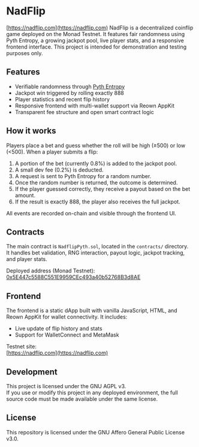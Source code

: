# NadFlip

[https://nadflip.com](https://nadflip.com)
NadFlip is a decentralized coinflip game deployed on the Monad Testnet. It features fair randomness using Pyth Entropy, a growing jackpot pool, live player stats, and a responsive frontend interface. This project is intended for demonstration and testing purposes only.

## Features

- Verifiable randomness through [Pyth Entropy](https://docs.pyth.network/entropy)
- Jackpot win triggered by rolling exactly 888
- Player statistics and recent flip history
- Responsive frontend with multi-wallet support via Reown AppKit
- Transparent fee structure and open smart contract logic

## How it works

Players place a bet and guess whether the roll will be high (≥500) or low (<500). When a player submits a flip:
1. A portion of the bet (currently 0.8%) is added to the jackpot pool.
2. A small dev fee (0.2%) is deducted.
3. A request is sent to Pyth Entropy for a random number.
4. Once the random number is returned, the outcome is determined.
5. If the player guessed correctly, they receive a payout based on the bet amount.
6. If the result is exactly 888, the player also receives the full jackpot.

All events are recorded on-chain and visible through the frontend UI.

## Contracts

The main contract is `NadflipPyth.sol`, located in the `contracts/` directory.  
It handles bet validation, RNG interaction, payout logic, jackpot tracking, and player stats.

Deployed address (Monad Testnet):  
[0x5E447c5588C551E9959CEc493a40b52768B3d8AE](https://testnet.monadscan.com/address/0x5e447c5588c551e9959cec493a40b52768b3d8ae)

## Frontend

The frontend is a static dApp built with vanilla JavaScript, HTML, and Reown AppKit for wallet connectivity. It includes:

- Live update of flip history and stats
- Support for WalletConnect and MetaMask

Testnet site:  
[https://nadflip.com](https://nadflip.com)

## Development

This project is licensed under the GNU AGPL v3.  
If you use or modify this project in any deployed environment, the full source code must be made available under the same license.

## License

This repository is licensed under the GNU Affero General Public License v3.0.
